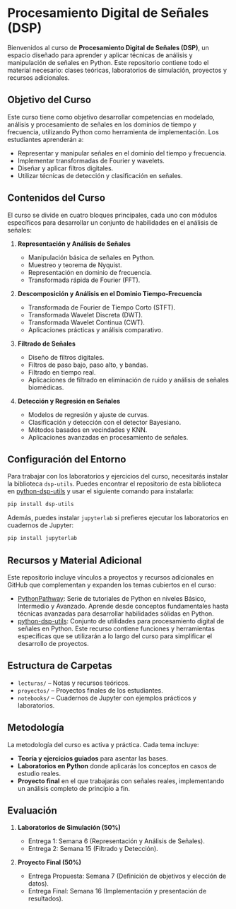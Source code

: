# Procesamiento Digital de Señales (DSP)

Bienvenidos al curso de **Procesamiento Digital de Señales (DSP)**, un espacio diseñado para aprender y aplicar técnicas de análisis y manipulación de señales en Python. Este repositorio contiene todo el material necesario: clases teóricas, laboratorios de simulación, proyectos y recursos adicionales.

## Objetivo del Curso

Este curso tiene como objetivo desarrollar competencias en modelado, análisis y procesamiento de señales en los dominios de tiempo y frecuencia, utilizando Python como herramienta de implementación. Los estudiantes aprenderán a:

- Representar y manipular señales en el dominio del tiempo y frecuencia.
- Implementar transformadas de Fourier y wavelets.
- Diseñar y aplicar filtros digitales.
- Utilizar técnicas de detección y clasificación en señales.

## Contenidos del Curso

El curso se divide en cuatro bloques principales, cada uno con módulos específicos para desarrollar un conjunto de habilidades en el análisis de señales:

1. **Representación y Análisis de Señales**
   - Manipulación básica de señales en Python.
   - Muestreo y teorema de Nyquist.
   - Representación en dominio de frecuencia.
   - Transformada rápida de Fourier (FFT).

2. **Descomposición y Análisis en el Dominio Tiempo-Frecuencia**
   - Transformada de Fourier de Tiempo Corto (STFT).
   - Transformada Wavelet Discreta (DWT).
   - Transformada Wavelet Continua (CWT).
   - Aplicaciones prácticas y análisis comparativo.

3. **Filtrado de Señales**
   - Diseño de filtros digitales.
   - Filtros de paso bajo, paso alto, y bandas.
   - Filtrado en tiempo real.
   - Aplicaciones de filtrado en eliminación de ruido y análisis de señales biomédicas.

4. **Detección y Regresión en Señales**
   - Modelos de regresión y ajuste de curvas.
   - Clasificación y detección con el detector Bayesiano.
   - Métodos basados en vecindades y KNN.
   - Aplicaciones avanzadas en procesamiento de señales.

## Configuración del Entorno

Para trabajar con los laboratorios y ejercicios del curso, necesitarás instalar la biblioteca `dsp-utils`. Puedes encontrar el repositorio de esta biblioteca en [python-dsp-utils](https://github.com/YeisonCardona/python-dsp-utils) y usar el siguiente comando para instalarla:

```bash
pip install dsp-utils
```

Además, puedes instalar `jupyterlab` si prefieres ejecutar los laboratorios en cuadernos de Jupyter:

```bash
pip install jupyterlab
```

## Recursos y Material Adicional

Este repositorio incluye vínculos a proyectos y recursos adicionales en GitHub que complementan y expanden los temas cubiertos en el curso:

- [PythonPathway](https://github.com/YeisonCardona/PythonPathway): Serie de tutoriales de Python en niveles Básico, Intermedio y Avanzado. Aprende desde conceptos fundamentales hasta técnicas avanzadas para desarrollar habilidades sólidas en Python.
- [python-dsp-utils](https://github.com/YeisonCardona/python-dsp-utils): Conjunto de utilidades para procesamiento digital de señales en Python. Este recurso contiene funciones y herramientas específicas que se utilizarán a lo largo del curso para simplificar el desarrollo de proyectos.

## Estructura de Carpetas

- `lecturas/` – Notas y recursos teóricos.
- `proyectos/` – Proyectos finales de los estudiantes.
- `notebooks/` – Cuadernos de Jupyter con ejemplos prácticos y laboratorios.

## Metodología

La metodología del curso es activa y práctica. Cada tema incluye:
- **Teoría y ejercicios guiados** para asentar las bases.
- **Laboratorios en Python** donde aplicarás los conceptos en casos de estudio reales.
- **Proyecto final** en el que trabajarás con señales reales, implementando un análisis completo de principio a fin.

## Evaluación

1. **Laboratorios de Simulación (50%)**
   - Entrega 1: Semana 6 (Representación y Análisis de Señales).
   - Entrega 2: Semana 15 (Filtrado y Detección).

2. **Proyecto Final (50%)**
   - Entrega Propuesta: Semana 7 (Definición de objetivos y elección de datos).
   - Entrega Final: Semana 16 (Implementación y presentación de resultados).

